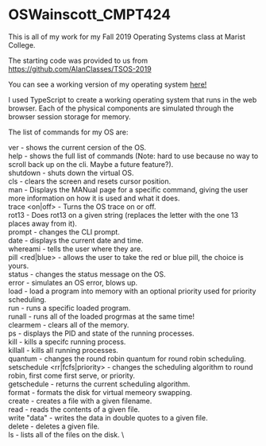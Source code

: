 
# OSWainscott_CMPT424

This is all of my work for my Fall 2019 Operating Systems class at Marist College.

The starting code was provided to us from https://github.com/AlanClasses/TSOS-2019

You can see a working version of my operating system [here!](http://www.labouseur.com/commondocs/operating-systems/NASOS/index.html)

I used TypeScript to create a working operating system that runs in the web browser. Each of the physical components are simulated through the browser session storage for memory.



The list of commands for my OS are:

  ver - shows the current cersion of the OS. \
  help - shows the full list of commands (Note: hard to use because no way to scroll back up on the cli. Maybe a future feature?). \
  shutdown - shuts down the virtual OS. \
  cls - clears the screen and resets cursor position. \
  man <topic> - Displays the MANual page for a specific command, giving the user more information on how it is used and what it does. \
  trace <on|off> - Turns the OS trace on or off. \
  rot13 <string> - Does rot13 on a given string (replaces the letter with the one 13 places away from it). \
  prompt <string> - changes the CLI prompt. \
  date - displays the current date and time. \
  whereami - tells the user where they are. \
  pill <red|blue> - allows the user to take the red or blue pill, the choice is yours. \
  status <string> - changes the status message on the OS. \
  error - simulates an OS error, blows up. \
  load <priority> - load a program into memory with an optional priority used for priority scheduling. \
  run <PID> - runs a specific loaded program. \
  runall - runs all of the loaded progrmas at the same time! \
  clearmem - clears all of the memory. \
  ps - displays the PID and state of the running processes. \
  kill <id> - kills a specifc running process. \
  killall - kills all running processes. \
  quantum - changes the round robin quantum for round robin scheduling. \
  setschedule <rr|fcfs|priority> - changes the scheduling algorithm to round robin, first come first serve, or priority. \
  getschedule - returns the current scheduling algorithm. \
  format - formats the disk for virtual memeory swapping. \
  create <filename> - creates a file with a given filename. \
  read <filename> - reads the contents of a given file. \
  write <filename> "data" - writes the data in double quotes to a given file. \
  delete <filename> - deletes a given file. \
  ls - lists all of the files on the disk. \
